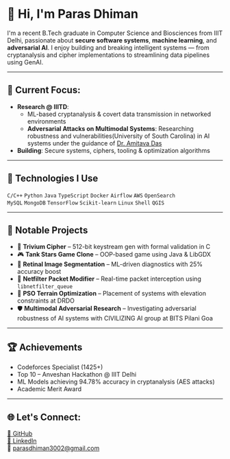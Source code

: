 # 👋 Hi, I'm Paras Dhiman

I'm a recent B.Tech graduate in Computer Science and Biosciences from IIIT Delhi, passionate about **secure software systems**, **machine learning**, and **adversarial AI**. I enjoy building and breaking intelligent systems — from cryptanalysis and cipher implementations to streamlining data pipelines using GenAI.

---

## 💼 Current Focus:
- **Research @ IIITD**:
  - ML-based cryptanalysis & covert data transmission in networked environments
  - **Adversarial Attacks on Multimodal Systems**: Researching robustness and vulnerabilities(University of South Carolina) in AI systems under the guidance of [Dr. Amitava Das](https://amitavadas.info/)  
- **Building**: Secure systems, ciphers, tooling & optimization algorithms  

---

## 🔧 Technologies I Use
`C/C++` `Python` `Java` `TypeScript` `Docker` `Airflow` `AWS` `OpenSearch`  
`MySQL` `MongoDB` `TensorFlow` `Scikit-learn` `Linux` `Shell` `QGIS`

---

## 📌 Notable Projects
- 🔐 **Trivium Cipher** – 512-bit keystream gen with formal validation in C  
- 🎮 **Tank Stars Game Clone** – OOP-based game using Java & LibGDX  
- 🧠 **Retinal Image Segmentation** – ML-driven diagnostics with 25% accuracy boost  
- 📡 **Netfilter Packet Modifier** – Real-time packet interception using `libnetfilter_queue`  
- 🧪 **PSO Terrain Optimization** – Placement of systems with elevation constraints at DRDO  
- 🛡️ **Multimodal Adversarial Research** – Investigating adversarial robustness of AI systems with CIVILIZING AI group at BITS Pilani Goa

---

## 🏆 Achievements
- Codeforces Specialist (1425+)
- Top 10 – Anveshan Hackathon @ IIIT Delhi
- ML Models achieving 94.78% accuracy in cryptanalysis (AES attacks)
- Academic Merit Award

---

## 🌐 Let's Connect:
[🔗 GitHub](https://github.com/ParaDhim)  
[💼 LinkedIn](https://linkedin.com/in/parasdhiman1)  
📧 parasdhiman3002@gmail.com
